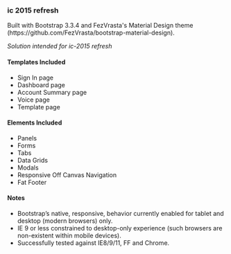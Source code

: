 <h3>ic 2015 refresh</h3>
<p>
Built with Bootstrap 3.3.4 and FezVrasta's Material Design theme (https://github.com/FezVrasta/bootstrap-material-design).
</p>

<i>Solution intended for ic-2015 refresh</i>
<h4>Templates Included</h4>
<ul>
<li>Sign In page</li>
<li>Dashboard page</li>
<li>Account Summary page</li>
<li>Voice page</li>
<li>Template page</li>
</ul>

<h4>Elements Included</h4>
<ul>
<li>Panels</li>
<li>Forms</li>
<li>Tabs</li>
<li>Data Grids</li>
<li>Modals</li>
<li>Responsive Off Canvas Navigation</li>
<li>Fat Footer</li>
</ul>

<h4>Notes</h4>
<ul>
<li>Bootstrap’s native, responsive, behavior currently enabled for tablet and desktop (modern browsers) only.</li>
<li>IE 9 or less constrained to desktop-only experience (such browsers are non-existent within mobile devices).</li>
<li>Successfully tested against IE8/9/11, FF and Chrome.</li>
</ul>
